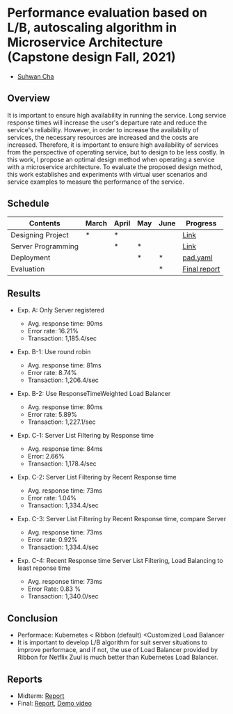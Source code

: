 # Performance evaluation based on L/B, autoscaling algorithm in Microservice Architecture (Capstone design Fall, 2021)
* [Suhwan Cha](https://github.com/SuhwanCha)

## Overview

It is important to ensure high availability in running the service. Long service response times will increase the user's departure rate and reduce the service's reliability. However, in order to increase the availability of services, the necessary resources are increased and the costs are increased. Therefore, it is important to ensure high availability of services from the perspective of operating service, but to design to be less costly.
In this work, I propose an optimal design method when operating a service with a microservice architecture. To evaluate the proposed design method, this work establishes and experiments with virtual user scenarios and service examples to measure the performance of the service.
 
## Schedule
| Contents | March | April |  May  | June  |   Progress   |
|----------|-------|-------|-------|-------|--------------|
|  Designing Project  |   *  |   *   |       |       |     [Link](https://github.com/SuhwanCha/msa-performance/blob/master/Reports/Progress_1.pdf)    |
|  Server Programming  |       |  *    |   *  |       |     [Link](https://github.com/SuhwanCha/msa-performance/tree/master/Codes/EurekaApplication)    |
|  Deployment  |       |       |   *  |  *    |     [pad.yaml](https://github.com/SuhwanCha/msa-performance/blob/master/Codes/deployment.yaml)    |
|  Evaluation  |       |       |     |  *    |     [Final report](https://github.com/SuhwanCha/msa-performance/blob/master/Reports/%EC%86%8C%ED%94%84%ED%8A%B8%EC%9B%A8%EC%96%B4%EC%9C%B5%ED%95%A9%EC%BA%A1%EC%8A%A4%ED%86%A4%EB%94%94%EC%9E%90%EC%9D%B803(%EC%B0%A8%EC%88%98%ED%99%98).pdf)    |

## Results

* Exp. A: Only Server registered
   * Avg. response time: 90ms
   * Error rate: 16.21%
   * Transaction: 1,185.4/sec

* Exp. B-1: Use round robin
   * Avg. response time: 81ms
   * Error rate: 8.74%
   * Transaction: 1,206.4/sec

* Exp. B-2: Use ResponseTimeWeighted Load Balancer
   * Avg. response time: 80ms
   * Error rate: 5.89%
   * Transaction: 1,227.1/sec

* Exp. C-1: Server List Filtering by Response time
   * Avg. response time: 84ms
   * Error: 2.66%
   * Transaction: 1,178.4/sec

* Exp. C-2: Server List Filtering by Recent Response time
   * Avg. response time: 73ms
   * Error rate: 1.04%
   * Transaction: 1,334.4/sec

* Exp. C-3: Server List Filtering by Recent Response time, compare Server
   * Avg. response time: 73ms
   * Error rate: 0.92%
   * Transaction: 1,334.4/sec

* Exp. C-4: Recent Response time Server List Filtering, Load Balancing to least reponse time
   * Avg. response time: 73ms
   * Error Rate: 0.83 %
   * Transaction: 1,340.0/sec

## Conclusion

* Performace: Kubernetes < Ribbon (default) <Customized Load Balancer
* It is important to develop L/B algorithm for suit server situations to improve performace, and if not, the use of Load Balancer provided by Ribbon for Netflix Zuul is much better than Kubernetes Load Balancer.

## Reports

* Midterm: [Report](https://github.com/SuhwanCha/msa-performance/blob/master/Reports/midterm.pdf)
* Final: [Report](https://github.com/SuhwanCha/msa-performance/blob/master/Reports/%EC%86%8C%ED%94%84%ED%8A%B8%EC%9B%A8%EC%96%B4%EC%9C%B5%ED%95%A9%EC%BA%A1%EC%8A%A4%ED%86%A4%EB%94%94%EC%9E%90%EC%9D%B803(%EC%B0%A8%EC%88%98%ED%99%98).pdf), [Demo video](https://drive.google.com/file/d/1fWsRkzsgiq-rD_ek5URU8qimg6dIqxjQ/view?usp=sharing)
